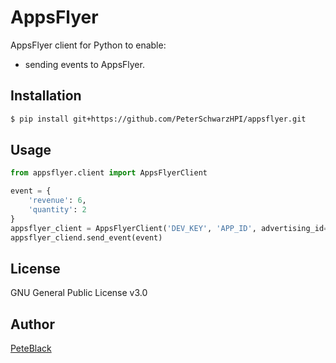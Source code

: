 # AppsFlyer

AppsFlyer client for Python to enable:

- sending events to AppsFlyer.

## Installation

```bash
$ pip install git+https://github.com/PeterSchwarzHPI/appsflyer.git
```

## Usage

```python
from appsflyer.client import AppsFlyerClient

event = {
    'revenue': 6,
    'quantity': 2
}
appsflyer_client = AppsFlyerClient('DEV_KEY', 'APP_ID', advertising_id='ADVERTISING_ID')
appsflyer_cliend.send_event(event)

```

## License

GNU General Public License v3.0

## Author

[PeteBlack](https://github.com/PeterSchwarzHPI)
